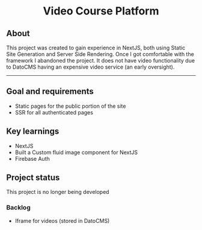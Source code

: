 <h1 align="center">Video Course Platform</h1>
<h2>About</h2>
This project was created to gain experience in NextJS, both using Static Site Generation and Server Side Rendering. Once I got comfortable with the framework I abandoned the project. It does not have video functionality due to DatoCMS having an expensive video service (an early oversight).

---

<h2>Goal and requirements</h2>

- Static pages for the public portion of the site
- SSR for all authenticated pages

<h2>Key learnings</h2>

- NextJS
- Built a Custom fluid image component for NextJS
- Firebase Auth

<h2>Project status</h2>
This project is no longer being developed

<h3>Backlog</h3>

- Iframe for videos (stored in DatoCMS)
